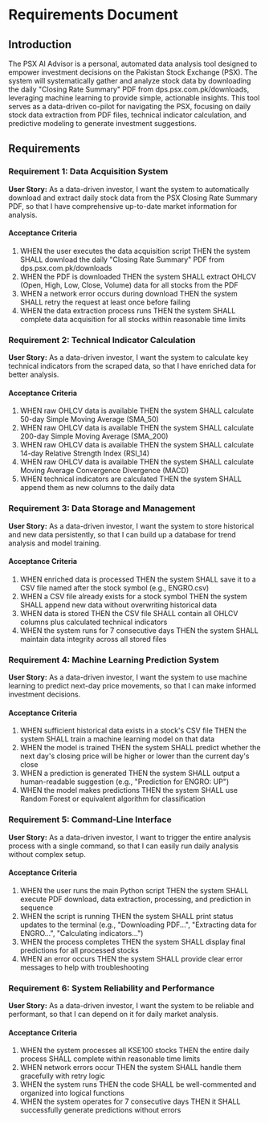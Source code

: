 # Requirements Document

## Introduction

The PSX AI Advisor is a personal, automated data analysis tool designed to empower investment decisions on the Pakistan Stock Exchange (PSX). The system will systematically gather and analyze stock data by downloading the daily "Closing Rate Summary" PDF from dps.psx.com.pk/downloads, leveraging machine learning to provide simple, actionable insights. This tool serves as a data-driven co-pilot for navigating the PSX, focusing on daily stock data extraction from PDF files, technical indicator calculation, and predictive modeling to generate investment suggestions.

## Requirements

### Requirement 1: Data Acquisition System

**User Story:** As a data-driven investor, I want the system to automatically download and extract daily stock data from the PSX Closing Rate Summary PDF, so that I have comprehensive up-to-date market information for analysis.

#### Acceptance Criteria

1. WHEN the user executes the data acquisition script THEN the system SHALL download the daily "Closing Rate Summary" PDF from dps.psx.com.pk/downloads
2. WHEN the PDF is downloaded THEN the system SHALL extract OHLCV (Open, High, Low, Close, Volume) data for all stocks from the PDF
3. WHEN a network error occurs during download THEN the system SHALL retry the request at least once before failing
4. WHEN the data extraction process runs THEN the system SHALL complete data acquisition for all stocks within reasonable time limits

### Requirement 2: Technical Indicator Calculation

**User Story:** As a data-driven investor, I want the system to calculate key technical indicators from the scraped data, so that I have enriched data for better analysis.

#### Acceptance Criteria

1. WHEN raw OHLCV data is available THEN the system SHALL calculate 50-day Simple Moving Average (SMA_50)
2. WHEN raw OHLCV data is available THEN the system SHALL calculate 200-day Simple Moving Average (SMA_200)
3. WHEN raw OHLCV data is available THEN the system SHALL calculate 14-day Relative Strength Index (RSI_14)
4. WHEN raw OHLCV data is available THEN the system SHALL calculate Moving Average Convergence Divergence (MACD)
5. WHEN technical indicators are calculated THEN the system SHALL append them as new columns to the daily data

### Requirement 3: Data Storage and Management

**User Story:** As a data-driven investor, I want the system to store historical and new data persistently, so that I can build up a database for trend analysis and model training.

#### Acceptance Criteria

1. WHEN enriched data is processed THEN the system SHALL save it to a CSV file named after the stock symbol (e.g., ENGRO.csv)
2. WHEN a CSV file already exists for a stock symbol THEN the system SHALL append new data without overwriting historical data
3. WHEN data is stored THEN the CSV file SHALL contain all OHLCV columns plus calculated technical indicators
4. WHEN the system runs for 7 consecutive days THEN the system SHALL maintain data integrity across all stored files

### Requirement 4: Machine Learning Prediction System

**User Story:** As a data-driven investor, I want the system to use machine learning to predict next-day price movements, so that I can make informed investment decisions.

#### Acceptance Criteria

1. WHEN sufficient historical data exists in a stock's CSV file THEN the system SHALL train a machine learning model on that data
2. WHEN the model is trained THEN the system SHALL predict whether the next day's closing price will be higher or lower than the current day's close
3. WHEN a prediction is generated THEN the system SHALL output a human-readable suggestion (e.g., "Prediction for ENGRO: UP")
4. WHEN the model makes predictions THEN the system SHALL use Random Forest or equivalent algorithm for classification

### Requirement 5: Command-Line Interface

**User Story:** As a data-driven investor, I want to trigger the entire analysis process with a single command, so that I can easily run daily analysis without complex setup.

#### Acceptance Criteria

1. WHEN the user runs the main Python script THEN the system SHALL execute PDF download, data extraction, processing, and prediction in sequence
2. WHEN the script is running THEN the system SHALL print status updates to the terminal (e.g., "Downloading PDF...", "Extracting data for ENGRO...", "Calculating indicators...")
3. WHEN the process completes THEN the system SHALL display final predictions for all processed stocks
4. WHEN an error occurs THEN the system SHALL provide clear error messages to help with troubleshooting

### Requirement 6: System Reliability and Performance

**User Story:** As a data-driven investor, I want the system to be reliable and performant, so that I can depend on it for daily market analysis.

#### Acceptance Criteria

1. WHEN the system processes all KSE100 stocks THEN the entire daily process SHALL complete within reasonable time limits
2. WHEN network errors occur THEN the system SHALL handle them gracefully with retry logic
3. WHEN the system runs THEN the code SHALL be well-commented and organized into logical functions
4. WHEN the system operates for 7 consecutive days THEN it SHALL successfully generate predictions without errors